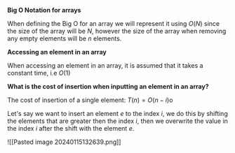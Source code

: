 
**Big O Notation for arrays**

When defining the Big O for an array we will represent it using $O(N)$ since the size of the array will be $N$, however the size of the array when removing any empty elements will be $n$ elements.

**Accessing an element in an array**

When accessing an element in an array, it is assumed that it takes a constant time, i.e $O(1)$

**What is the cost of insertion when inputting an element in an array?**

The cost of insertion of a single element: $T(n) = O(n-i)$o

Let's say we want to insert an element $e$ to the index $i$, we do this by shifting the elements that are greater then the index $i$, then we overwrite the value in the index $i$ after the shift with the element $e$.

![[Pasted image 20240115132639.png]]


